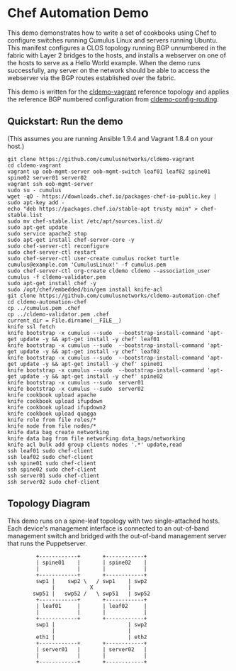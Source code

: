 Chef Automation Demo
====================
This demo demonstrates how to write a set of cookbooks using Chef to configure switches running Cumulus Linux and servers running Ubuntu. This manifest configures a CLOS topology running BGP unnumbered in the fabric with Layer 2 bridges to the hosts, and installs a webserver on one of the hosts to serve as a Hello World example. When the demo runs successfully, any server on the network should be able to access the webserver via the BGP routes established over the fabric.

This demo is written for the [cldemo-vagrant](https://github.com/cumulusnetworks/cldemo-vagrant) reference topology and applies the reference BGP numbered configuration from [cldemo-config-routing](https://github.com/cumulusnetworks/cldemo-config-routing).


Quickstart: Run the demo
------------------------
(This assumes you are running Ansible 1.9.4 and Vagrant 1.8.4 on your host.)

    git clone https://github.com/cumulusnetworks/cldemo-vagrant
    cd cldemo-vagrant
    vagrant up oob-mgmt-server oob-mgmt-switch leaf01 leaf02 spine01 spine02 server01 server02
    vagrant ssh oob-mgmt-server
    sudo su - cumulus
    wget -qO - https://downloads.chef.io/packages-chef-io-public.key | sudo apt-key add -
    echo "deb https://packages.chef.io/stable-apt trusty main" > chef-stable.list
    sudo mv chef-stable.list /etc/apt/sources.list.d/
    sudo apt-get update
    sudo service apache2 stop
    sudo apt-get install chef-server-core -y
    sudo chef-server-ctl reconfigure
    sudo chef-server-ctl restart
    sudo chef-server-ctl user-create cumulus rocket turtle cumulus@example.com 'CumulusLinux!' -f cumulus.pem
    sudo chef-server-ctl org-create cldemo cldemo --association_user cumulus -f cldemo-validator.pem
    sudo apt-get install chef -y
    sudo /opt/chef/embedded/bin/gem install knife-acl
    git clone https://github.com/cumulusnetworks/cldemo-automation-chef
    cd cldemo-automation-chef
    cp ../cumulus.pem .chef
    cp ../cldemo-validator.pem .chef
    current_dir = File.dirname(__FILE__)
    knife ssl fetch
    knife bootstrap -x cumulus --sudo  --bootstrap-install-command 'apt-get update -y && apt-get install -y chef' leaf01
    knife bootstrap -x cumulus --sudo  --bootstrap-install-command 'apt-get update -y && apt-get install -y chef' leaf02
    knife bootstrap -x cumulus --sudo  --bootstrap-install-command 'apt-get update -y && apt-get install -y chef' spine01
    knife bootstrap -x cumulus --sudo  --bootstrap-install-command 'apt-get update -y && apt-get install -y chef' spine02
    knife bootstrap -x cumulus --sudo  server01
    knife bootstrap -x cumulus --sudo  server02
    knife cookbook upload apache
    knife cookbook upload ifupdown
    knife cookbook upload ifupdown2
    knife cookbook upload quagga
    knife role from file roles/*
    knife node from file nodes/*
    knife data bag create networking
    knife data bag from file networking data_bags/networking
    knife acl bulk add group clients nodes '.*' update,read
    ssh leaf01 sudo chef-client
    ssh leaf02 sudo chef-client
    ssh spine01 sudo chef-client
    ssh spine02 sudo chef-client
    ssh server01 sudo chef-client
    ssh server02 sudo chef-client

Topology Diagram
----------------
This demo runs on a spine-leaf topology with two single-attached hosts. Each device's management interface is connected to an out-of-band management switch and bridged with the out-of-band management server that runs the Puppetserver.

             +------------+       +------------+
             | spine01    |       | spine02    |
             |            |       |            |
             +------------+       +------------+
             swp1 |    swp2 \   / swp1    | swp2
                  |           X           |
            swp51 |   swp52 /   \ swp51   | swp52
             +------------+       +------------+
             | leaf01     |       | leaf02     |
             |            |       |            |
             +------------+       +------------+
             swp1 |                       | swp2
                  |                       |
             eth1 |                       | eth2
             +------------+       +------------+
             | server01   |       | server02   |
             |            |       |            |
             +------------+       +------------+

